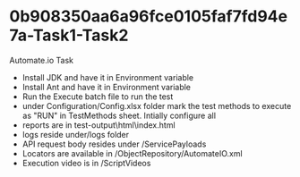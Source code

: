 # 0b908350aa6a96fce0105faf7fd94e7a-Task1-Task2
Automate.io Task
- Install JDK and have it in Environment variable
- Install Ant and have it in Environment variable
- Run the Execute batch file to run the test 
- under Configuration/Config.xlsx folder mark the test methods to execute as "RUN" in TestMethods sheet. Intially configure all
- reports are in test-output\html\index.html
- logs reside under/logs folder
- API request body resides under /ServicePayloads
- Locators are available in /ObjectRepository/AutomateIO.xml
- Execution video is in /ScriptVideos
